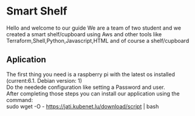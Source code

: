 # Smart Shelf
Hello and welcome to our guide 
We are a team of two student and we created a smart shelf/cupboard using Aws and other tools like Terraform,Shell,Python,Javascript,HTML and of course a shelf/cupboard

## Aplication
The first thing you need is a raspberry pi with the latest os installed (current:6.1. Debian version: 1)<br>
Do the needede configuration like setting a Password and user.<br>
After completing those steps you can install our application using the command:<br>
sudo wget -O - https://jati.kubenet.lu/download/script | bash <br>



